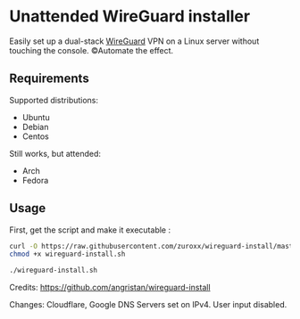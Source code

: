 # Unattended WireGuard installer

Easily set up a dual-stack [WireGuard](https://www.wireguard.com/) VPN on a Linux server without touching the console. ©Automate the effect.

## Requirements

Supported distributions:

- Ubuntu
- Debian
- Centos

Still works, but attended:

- Arch
- Fedora

## Usage

First, get the script and make it executable :

```bash
curl -O https://raw.githubusercontent.com/zuroxx/wireguard-install/master/wireguard-install.sh
chmod +x wireguard-install.sh
```
```sh
./wireguard-install.sh
```

Credits:
https://github.com/angristan/wireguard-install


Changes: Cloudflare, Google DNS Servers set on IPv4. User input disabled.
